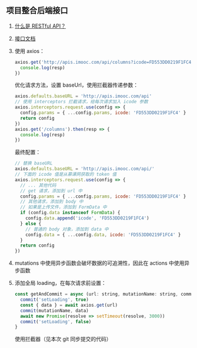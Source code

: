 ## 项目整合后端接口

1. [什么是 RESTful API？](http://www.ruanyifeng.com/blog/2014/05/restful_api.html)

2. [接口文档](http://api.vikingship.xyz)

3. 使用 axios：

   ```js
   axios.get('http://apis.imooc.com/api/columns?icode=FD553DD0219F1FC4').then(resp => {
     console.log(resp)
   })
   ```

   优化请求方法，设置 baseUrl，使用拦截器传递参数：

   ```js
   axios.defaults.baseURL = 'http://apis.imooc.com/api'
   // 使用 interceptors 拦截请求，给每次请求加入 icode 参数
   axios.interceptors.request.use(config => {
     config.params = { ...config.params, icode: 'FD553DD0219F1FC4' }
     return config
   })
   axios.get('/columns').then(resp => {
     console.log(resp)
   })
   ```

   最终配置：

   ```js
   // 替换 baseURL
   axios.defaults.baseURL = 'http://apis.imooc.com/api/'
   // 下面的 icode 值是从慕课网获取的 token 值
   axios.interceptors.request.use(config => {
     // ... 其他代码
     // get 请求，添加到 url 中
     config.params = { ...config.params, icode: 'FD553DD0219F1FC4' }
     // 其他请求，添加到 body 中
     // 如果是上传文件，添加到 FormData 中
     if (config.data instanceof FormData) {
       config.data.append('icode', 'FD553DD0219F1FC4')
     } else {
       // 普通的 body 对象，添加到 data 中
       config.data = { ...config.data, icode: 'FD553DD0219F1FC4' }
     }
     return config
   })
   ```

4. mutations 中使用异步函数会破坏数据的可追溯性，因此在 actions 中使用异步函数

5. 添加全局 loading，在每次请求前设置：

   ```js
   const getAndCommit = async (url: string, mutationName: string, commit: Commit) => {
     commit('setLoading', true)
     const { data } = await axios.get(url)
     commit(mutationName, data)
     await new Promise(resolve => setTimeout(resolve, 3000))
     commit('setLoading', false)
   }
   ```

   使用拦截器（见本次 git 同步提交的代码）

